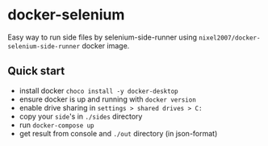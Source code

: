 # docker-selenium
Easy way to run side files by selenium-side-runner using `nixel2007/docker-selenium-side-runner` docker image.

## Quick start

* install docker `choco install -y docker-desktop` 
* ensure docker is up and running with `docker version`
* enable drive sharing in `settings > shared drives > C:` 
* copy your `side`'s in `./sides` directory
* run `docker-compose up`
* get result from console and `./out` directory (in json-format)
